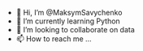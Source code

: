 - 👋 Hi, I’m @MaksymSavychenko
- 🌱 I’m currently learning Python
- 💞️ I’m looking to collaborate on data
- 📫 How to reach me ...

<!---
MaksymSavychenko/MaksymSavychenko is a ✨ special ✨ repository because its `README.md` (this file) appears on your GitHub profile.
You can click the Preview link to take a look at your changes.
--->
